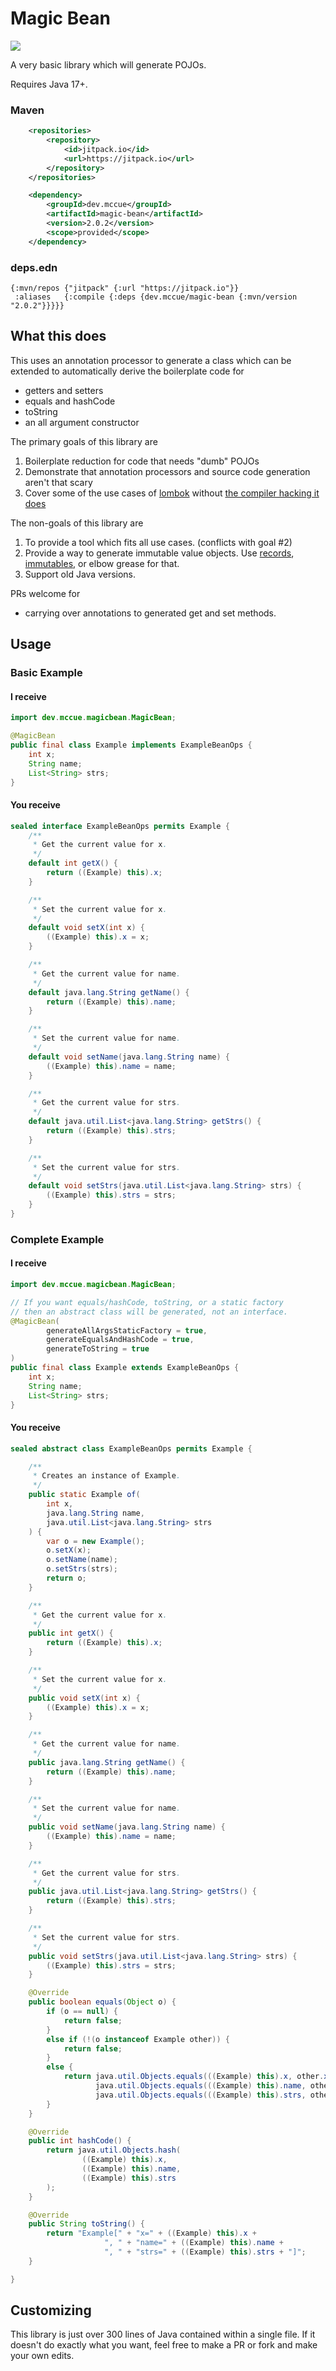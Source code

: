 # Magic Bean
[![](https://jitpack.io/v/dev.mccue/magic-bean.svg)](https://jitpack.io/#dev.mccue/magic-bean)

A very basic library which will generate POJOs. 

Requires Java 17+.

### Maven
```xml
	<repositories>
		<repository>
		    <id>jitpack.io</id>
		    <url>https://jitpack.io</url>
		</repository>
	</repositories>
```

```xml 
	<dependency>
	    <groupId>dev.mccue</groupId>
	    <artifactId>magic-bean</artifactId>
	    <version>2.0.2</version>
	    <scope>provided</scope>
	</dependency>
```

### deps.edn
```edn
{:mvn/repos {"jitpack" {:url "https://jitpack.io"}}
 :aliases   {:compile {:deps {dev.mccue/magic-bean {:mvn/version "2.0.2"}}}}}
```

## What this does
This uses an annotation processor to generate a class which can
be extended to automatically derive the boilerplate code for 
- getters and setters
- equals and hashCode
- toString
- an all argument constructor

The primary goals of this library are
1. Boilerplate reduction for code that needs "dumb" POJOs
2. Demonstrate that annotation processors and source code 
generation aren't that scary
3. Cover some of the use cases of [lombok](https://projectlombok.org/) without
[the compiler hacking it does](https://github.com/projectlombok/lombok/issues/2681)

The non-goals of this library are
1. To provide a tool which fits all use cases. (conflicts with goal #2)
2. Provide a way to generate immutable value objects. Use [records](https://dev.java/learn/using-record-to-model-immutable-data/),
[immutables](https://immutables.github.io/), or elbow grease for that.
3. Support old Java versions.

PRs welcome for
- carrying over annotations to generated get and set methods.

## Usage

### Basic Example

#### I receive
```java
import dev.mccue.magicbean.MagicBean;

@MagicBean
public final class Example implements ExampleBeanOps {
    int x;
    String name;
    List<String> strs;
}
```

#### You receive
```java
sealed interface ExampleBeanOps permits Example {
    /**
     * Get the current value for x.
     */
    default int getX() {
        return ((Example) this).x;
    }

    /**
     * Set the current value for x.
     */
    default void setX(int x) {
        ((Example) this).x = x;
    }

    /**
     * Get the current value for name.
     */
    default java.lang.String getName() {
        return ((Example) this).name;
    }

    /**
     * Set the current value for name.
     */
    default void setName(java.lang.String name) {
        ((Example) this).name = name;
    }

    /**
     * Get the current value for strs.
     */
    default java.util.List<java.lang.String> getStrs() {
        return ((Example) this).strs;
    }

    /**
     * Set the current value for strs.
     */
    default void setStrs(java.util.List<java.lang.String> strs) {
        ((Example) this).strs = strs;
    }
}
```

### Complete Example

#### I receive 
```java
import dev.mccue.magicbean.MagicBean;

// If you want equals/hashCode, toString, or a static factory
// then an abstract class will be generated, not an interface.
@MagicBean(
        generateAllArgsStaticFactory = true,
        generateEqualsAndHashCode = true,
        generateToString = true
)
public final class Example extends ExampleBeanOps {
    int x;
    String name;
    List<String> strs;
}
```

#### You receive
```java 
sealed abstract class ExampleBeanOps permits Example {

    /**
     * Creates an instance of Example.
     */
    public static Example of(
        int x,
        java.lang.String name,
        java.util.List<java.lang.String> strs
    ) {
        var o = new Example();
        o.setX(x);
        o.setName(name);
        o.setStrs(strs);
        return o;
    }

    /**
     * Get the current value for x.
     */
    public int getX() {
        return ((Example) this).x;
    }

    /**
     * Set the current value for x.
     */
    public void setX(int x) {
        ((Example) this).x = x;
    }

    /**
     * Get the current value for name.
     */
    public java.lang.String getName() {
        return ((Example) this).name;
    }

    /**
     * Set the current value for name.
     */
    public void setName(java.lang.String name) {
        ((Example) this).name = name;
    }

    /**
     * Get the current value for strs.
     */
    public java.util.List<java.lang.String> getStrs() {
        return ((Example) this).strs;
    }

    /**
     * Set the current value for strs.
     */
    public void setStrs(java.util.List<java.lang.String> strs) {
        ((Example) this).strs = strs;
    }

    @Override
    public boolean equals(Object o) {
        if (o == null) {
            return false;
        }
        else if (!(o instanceof Example other)) {
            return false;
        }
        else {
            return java.util.Objects.equals(((Example) this).x, other.x) && 
                   java.util.Objects.equals(((Example) this).name, other.name) && 
                   java.util.Objects.equals(((Example) this).strs, other.strs);
        }
    }

    @Override
    public int hashCode() {
        return java.util.Objects.hash(
                ((Example) this).x,
                ((Example) this).name,
                ((Example) this).strs
        );
    }

    @Override
    public String toString() {
        return "Example[" + "x=" + ((Example) this).x +
                     ", " + "name=" + ((Example) this).name +
                     ", " + "strs=" + ((Example) this).strs + "]";
    }

}
```


## Customizing
This library is just over 300 lines of Java contained within a single file.
If it doesn't do exactly what you want, feel free to make a PR or fork and
make your own edits.
